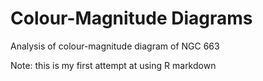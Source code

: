 # Colour-Magnitude Diagrams

Analysis of colour-magnitude diagram of NGC 663

Note: this is my first attempt at using R markdown
